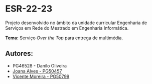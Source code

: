# ESR-22-23

Projeto desenvolvido no âmbito da unidade curricular Engenharia de Serviços em Rede do Mestrado em Engenharia Informática.

**Tema:** Serviço *Over the Top* para entrega de multimédia.

## **Autores:**
- PG46528 - Danilo Oliveira
- [Joana Alves - PG50457](https://github.com/marshaia)
- [Vicente Moreira - PG50799](https://github.com/VicShadow)